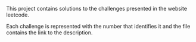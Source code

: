 This project contains solutions to the challenges presented in the website leetcode.

Each challenge is represented with the number that identifies it and the file contains the link to the description.
